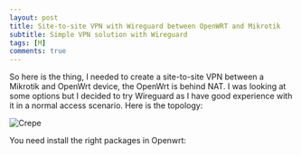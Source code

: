```yaml
---
layout: post
title: Site-to-site VPN with Wireguard between OpenWRT and Mikrotik
subtitle: Simple VPN solution with Wireguard
tags: [M]
comments: true
---
```

So here is the thing, I needed to create a site-to-site VPN between a Mikrotik and OpenWrt device, the OpenWrt is behind NAT. I was looking at some options but I decided to try Wireguard as I have good experience with it in a normal access scenario. Here is the topology:

![Crepe](https://beautifuljekyll.com/assets/img/crepe.jpg)

You need install the right packages in Openwrt:


